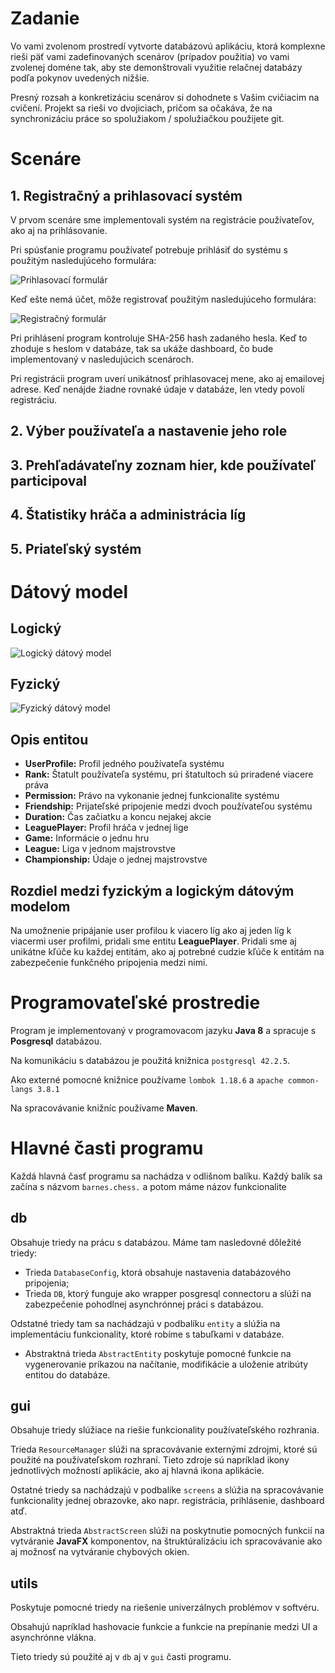 # Zadanie

Vo vami zvolenom prostredí vytvorte databázovú aplikáciu, ktorá komplexne rieši päť
vami zadefinovaných scenárov (prípadov použitia) vo vami zvolenej doméne tak,
aby ste demonštrovali využitie relačnej databázy podľa pokynov uvedených nižšie.

Presný rozsah a konkretizáciu scenárov si dohodnete s Vašim cvičiacim na cvičení.
Projekt sa rieši vo dvojiciach, pričom sa očakáva, že na synchronizáciu práce so
spolužiakom / spolužiačkou použijete git. 

# Scenáre

## 1. Registračný a prihlasovací systém

V prvom scenáre sme implementovali systém na registrácie používateľov, ako aj na
prihlásovanie.

Pri spúsťanie programu používateľ potrebuje prihlásiť do systému s použitým nasledujúceho
formulára:

![Prihlasovací formulár](https://github.com/fiit-dbs-2019/dbs2019-project-assignment-barath-nestorenko/raw/master/doc/img/Login.png)

Keď ešte nemá účet, môže registrovať použitým nasledujúceho formulára:

![Registračný formulár](https://github.com/fiit-dbs-2019/dbs2019-project-assignment-barath-nestorenko/raw/master/doc/img/Register.png)

Pri prihlásení program kontroluje SHA-256 hash zadaného hesla. Keď to zhoduje s heslom v databáze,
tak sa ukáže dashboard, čo bude implementovaný v nasledujúcich scenároch.

Pri registrácii program uverí unikátnosť prihlasovacej mene, ako aj emailovej adrese.
Keď nenájde žiadne rovnaké údaje v databáze, len vtedy povolí registráciu.

## 2. Výber používateľa a nastavenie jeho role

## 3. Prehľadávateľny zoznam hier, kde používateľ participoval

## 4. Štatistiky hráča a administrácia líg

## 5. Priateľský systém


# Dátový model

## Logický

![Logický dátový model](https://github.com/fiit-dbs-2019/dbs2019-project-assignment-barath-nestorenko/raw/master/doc/img/LogModel.png)

## Fyzický

![Fyzický dátový model](https://github.com/fiit-dbs-2019/dbs2019-project-assignment-barath-nestorenko/raw/master/doc/img/FyzModel.png)

## Opis entitou

- **UserProfile:** Profil jedného používateľa systému
- **Rank:** Štatult používateľa systému, pri štatultoch sú priradené viacere práva
- **Permission:** Právo na vykonanie jednej funkcionalite systému
- **Friendship:** Prijateľské pripojenie medzi dvoch používateľou systému
- **Duration:** Čas začiatku a koncu nejakej akcie
- **LeaguePlayer:** Profil hráča v jednej lige
- **Game:** Informácie o jednu hru
- **League:** Liga v jednom majstrovstve
- **Championship:** Údaje o jednej majstrovstve

## Rozdiel medzi fyzickým a logickým dátovým modelom

Na umožnenie pripájanie user profilou k viacero líg ako aj jeden líg k viacermi user profilmi,
pridali sme entitu **LeaguePlayer**. Pridali sme aj unikátne kľúče ku každej entitám, ako aj
potrebné cudzie kľúče k entitám na zabezpečenie funkčného pripojenia medzi nimi.     
 
# Programovateľské prostredie
Program je implementovaný v programovacom jazyku **Java 8** a spracuje s
**Posgresql** databázou.

Na komunikáciu s databázou je použitá knižnica `postgresql 42.2.5`.

Ako externé pomocné knižnice používame `lombok 1.18.6` a `apache common-langs 3.8.1`

Na spracovávanie knižníc používame **Maven**.

# Hlavné časti programu

Každá hlavná časť programu sa nachádza v odlišnom balíku.
Každý balík sa začína s názvom `barnes.chess.` a potom máme názov funkcionalite

## db
Obsahuje triedy na prácu s databázou.
Máme tam nasledovné dôležité triedy:
- Trieda `DatabaseConfig`, ktorá obsahuje nastavenia databázového pripojenia;
- Trieda `DB`, ktorý funguje ako wrapper posgresql connectoru a slúži na
zabezpečenie pohodlnej asynchrónnej práci s databázou.

Odstatné triedy tam sa nachádzajú v podbalíku `entity` a slúžia
na implementáciu funkcionality, ktoré robíme s tabuľkami v databáze.
- Abstraktná trieda `AbstractEntity` poskytuje
pomocné funkcie na vygenerovanie príkazou na načítanie, modifikácie
a uloženie atribúty entitou do databáze.

## gui

Obsahuje triedy slúžiace na riešie funkcionality používateľského rozhrania.

Trieda `ResourceManager` slúži na spracovávanie externými zdrojmi, ktoré
sú použité na používateľskom rozhraní. Tieto zdroje sú napríklad ikony
jednotlivých možností aplikácie, ako aj hlavná ikona aplikácie.

Ostatné triedy sa nachádzajú v podbalíke `screens` a slúžia na
spracovávanie funkcionality jednej obrazovke, ako napr. registrácia,
prihlásenie, dashboard atď.

Abstraktná trieda `AbstractScreen` slúži na poskytnutie pomocných
funkcií na vytváranie **JavaFX** komponentov, na štruktúralizáciu ich spracovávanie
ako aj možnosť na vytváranie chybových okien.

## utils

Poskytuje pomocné triedy na riešenie univerzálnych problémov v softvéru.

Obsahujú napríklad hashovacie funkcie a funkcie na prepínanie medzi UI a asynchrónne vlákna.

Tieto triedy sú použité aj v `db` aj v `gui` časti programu.





  